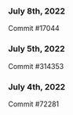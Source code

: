### July 8th, 2022

Commit #17044

### July 5th, 2022

Commit #314353


### July 4th, 2022

Commit #72281
